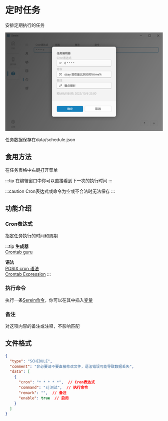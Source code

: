 # 定时任务

安排定期执行的任务

![定时任务](schedule.png)

任务数据保存在data/schedule.json

## 食用方法

在任务表格中右键打开菜单

:::tip
在编辑窗口中你可以直接看到下一次的执行时间
:::

:::caution
Cron表达式或命令为空或不合法时无法保存
:::

## 功能介绍

### Cron表达式

指定任务执行的时间和周期

:::tip
**生成器**  
[Crontab guru](https://crontab.guru/)  

**语法**  
[POSIX cron 语法](https://pubs.opengroup.org/onlinepubs/9699919799/utilities/crontab.html#tag_20_25_07)  
[Crontab Expression](https://github.com/atifaziz/NCrontab/wiki/Crontab-Expression)
:::

### 执行命令

执行一条[Serein命令](command)，你可以在其中插入[变量](variables)

### 备注

对这项内容的备注或注释，不影响匹配

## 文件格式

```json title='data/schedule.json'
{
  "type": "SCHEDULE",
  "comment": "非必要请不要直接修改文件，语法错误可能导致数据丢失",
  "data": [
    {
      "cron": "* * * * *",  // Cron表达式
      "command": "s|测试",  // 执行命令
      "remark": "",  // 备注
      "enable": true  // 启用
    }
  ]
}
```
